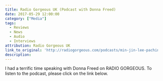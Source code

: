 ```yaml
---
title: Radio Gorgeous UK (Podcast with Donna Freed)
date: 2017-05-29 12:00:00
category: ["Media"]
tags:
  - Reviews
  - News
  - Audio
  - Interviews
attribution: Radio Gorgeous UK
link_to_original: 'http://radiogorgeous.com/podcasts/min-jin-lee-pachinko/'
description:
---
```



I had a terrific time speaking with Donna Freed on RADIO GORGEOUS. To listen to the podcast, please click on the link below.